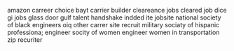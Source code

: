 amazon carreer choice
bayt
carrier builder
cleareance jobs
cleared job
dice
gi jobs
glass door
gulf talent
handshake
indded
ite
jobsite
national society of black engineers
oiq
other carrer site
recruit military
sociaty of hispanic professiona; engineer
socity of women engineer
women in transportation
zip recuriter
